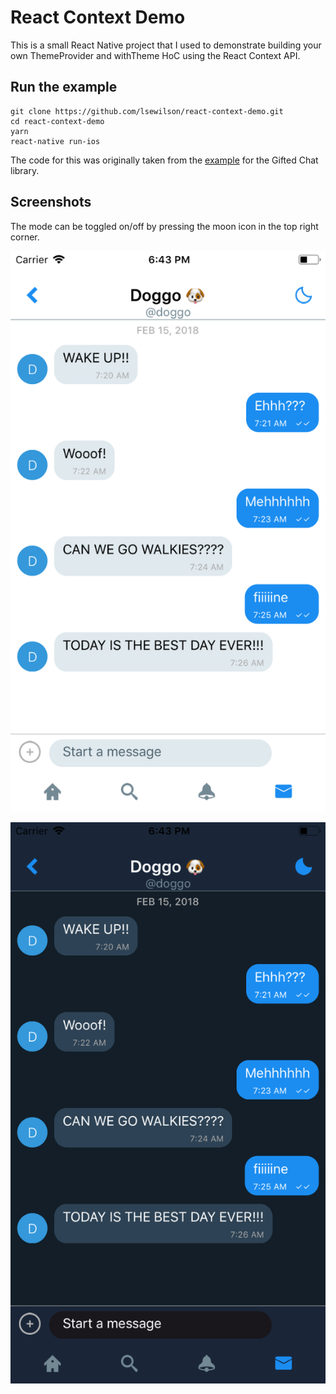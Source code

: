 # React Context Demo

This is a small React Native project that I used to demonstrate building your own ThemeProvider and withTheme HoC using the React Context API. 

## Run the example

```
git clone https://github.com/lsewilson/react-context-demo.git
cd react-context-demo
yarn
react-native run-ios
```

The code for this was originally taken from the [example](https://github.com/FaridSafi/react-native-gifted-chat/tree/master/example) for the Gifted Chat library. 
## Screenshots 

The mode can be toggled on/off by pressing the moon icon in the top right corner. 

![night-mode-off](./screenshots/NightModeOff.png)

![night-mode-on](./screenshots/NightModeOn.png)

